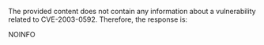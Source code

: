 The provided content does not contain any information about a vulnerability related to CVE-2003-0592. Therefore, the response is:

NOINFO